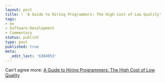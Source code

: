 ```yaml
---
layout: post
title: ! 'A Guide to Hiring Programmers: The High Cost of Low Quality'
tags:
- en
- Software-Development
- Commentary
status: publish
type: post
published: true
meta:
  _edit_last: '6384953'
---
```

<p>
Can't agree more: <a href="http://blog.revsys.com/2007/08/a-guide-to-hiri.html">A Guide to Hiring Programmers: The High Cost of Low Quality</a>
</p>
